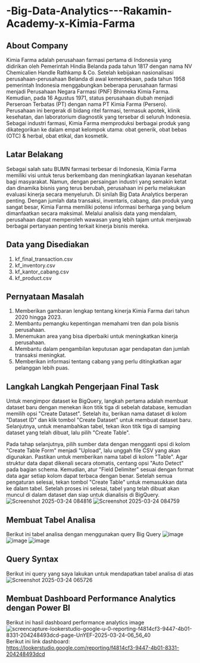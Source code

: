 # -Big-Data-Analytics---Rakamin-Academy-x-Kimia-Farma

## About Company
Kimia Farma adalah perusahaan farmasi pertama di Indonesia yang didirikan oleh Pemerintah Hindia Belanda pada tahun 1817 dengan nama NV Chemicalien Handle Rathkamp & Co. Setelah kebijakan nasionalisasi perusahaan-perusahaan Belanda di awal kemerdekaan, pada tahun 1958 pemerintah Indonesia menggabungkan beberapa perusahaan farmasi menjadi Perusahaan Negara Farmasi (PNF) Bhinneka Kimia Farma. Kemudian, pada 16 Agustus 1971, status perusahaan diubah menjadi Perseroan Terbatas (PT) dengan nama PT Kimia Farma (Persero). Perusahaan ini bergerak di bidang ritel farmasi, termasuk apotek, klinik kesehatan, dan laboratorium diagnostik yang tersebar di seluruh Indonesia. Sebagai industri farmasi, Kimia Farma memproduksi berbagai produk yang dikategorikan ke dalam empat kelompok utama: obat generik, obat bebas (OTC) & herbal, obat etikal, dan kosmetik.

## Latar Belakang
Sebagai salah satu BUMN farmasi terbesar di Indonesia, Kimia Farma memiliki visi untuk terus berkembang dan meningkatkan layanan kesehatan bagi masyarakat. Namun, dengan persaingan industri yang semakin ketat dan dinamika bisnis yang terus berubah, perusahaan ini perlu melakukan evaluasi kinerja secara menyeluruh. Di sinilah Big Data Analytics berperan penting. Dengan jumlah data transaksi, inventaris, cabang, dan produk yang sangat besar, Kimia Farma memiliki potensi informasi berharga yang belum dimanfaatkan secara maksimal. Melalui analisis data yang mendalam, perusahaan dapat memperoleh wawasan yang lebih tajam untuk menjawab berbagai pertanyaan penting terkait kinerja bisnis mereka.

## Data yang Disediakan
1. kf_final_transaction.csv
2. kf_inventory.csv
3. kf_kantor_cabang.csv
4. kf_product.csv

## Pernyataan Masalah
1. Memberikan gambaran lengkap tentang kinerja Kimia Farma dari tahun 2020 hingga 2023.
2. Membantu pemangku kepentingan memahami tren dan pola bisnis perusahaan.
3. Menemukan area yang bisa diperbaiki untuk meningkatkan kinerja perusahaan.
4. Membantu dalam pengambilan keputusan agar pendapatan dan jumlah transaksi meningkat.
5. Memberikan informasi tentang cabang yang perlu ditingkatkan agar pelanggan lebih puas.

## Langkah Langkah Pengerjaan Final Task
Untuk mengimpor dataset ke BigQuery, langkah pertama adalah membuat dataset baru dengan menekan ikon titik tiga di sebelah database, kemudian memilih opsi "Create Dataset". Setelah itu, berikan nama dataset di kolom "Dataset ID" dan klik tombol "Create Dataset" untuk membuat dataset baru. Selanjutnya, untuk menambahkan tabel, tekan ikon titik tiga di samping dataset yang telah dibuat, lalu pilih "Create Table".

Pada tahap selanjutnya, pilih sumber data dengan mengganti opsi di kolom "Create Table Form" menjadi "Upload", lalu unggah file CSV yang akan digunakan. Pastikan untuk memberikan nama tabel di kolom "Table". Agar struktur data dapat dikenali secara otomatis, centang opsi "Auto Detect" pada bagian schema. Kemudian, atur "Field Delimiter" sesuai dengan format data agar setiap kolom dapat terbaca dengan benar. Setelah semua pengaturan selesai, tekan tombol "Create Table" untuk memasukkan data ke dalam tabel. Setelah proses ini selesai, tabel yang telah dibuat akan muncul di dalam dataset dan siap untuk dianalisis di BigQuery.
![Screenshot 2025-03-24 084816](https://github.com/user-attachments/assets/62374c1a-f67d-4dd0-b5fe-77f0ec980f9c)
![Screenshot 2025-03-24 084759](https://github.com/user-attachments/assets/63b19cc4-5610-489f-a42c-fbb5029c5db2)

## Membuat Tabel Analisa
Berikut ini tabel analisa dengan menggunakan query Big Query
![image](https://github.com/user-attachments/assets/f473a625-9fe5-4b47-b3fb-25f8aff8b10d)
![image](https://github.com/user-attachments/assets/d25f130b-442c-4d74-a362-1bb62b5e65f1)
![image](https://github.com/user-attachments/assets/59485a5f-16f6-4930-8df8-bb6e02711034)

## Query Syntax
Berikut ini query yang saya lakukan untuk mendapatkan tabel analisa di atas 
![Screenshot 2025-03-24 065726](https://github.com/user-attachments/assets/899485c2-c19c-4773-a440-052e5e7a3433)

## Membuat Dashboard Performance Analytics dengan Power BI
Berikut ini hasil dashboard performance analytics image
![screencapture-lookerstudio-google-u-0-reporting-f4814cf3-9447-4b01-8331-204248493dcd-page-UnYEF-2025-03-24-06_56_40](https://github.com/user-attachments/assets/e52278a8-efc4-4391-88a1-1fd86b8ec4bf)
Berikut ini link dashboard: https://lookerstudio.google.com/reporting/f4814cf3-9447-4b01-8331-204248493dcd
